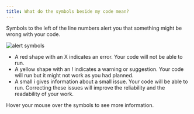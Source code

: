 ```yaml
---
title: What do the symbols beside my code mean?
---
```

Symbols to the left of the line numbers alert you that something might be wrong with your code.

![alert symbols](https://raw.github.com/RyzacInc/help.codecademy.com/master/published/_assets/_img/what-do-the-symbols-beside-my-code-mean.png)


- A red shape with an X indicates an error. Your code will not be able to run.
- A yellow shape with an ! indicates a warning or suggestion. Your code will run but it might not work as you had planned.
- A small i gives information about a small issue. Your code will be able to run. Correcting these issues will improve the reliability and the readability of your work. 

Hover your mouse over the symbols to see more information.
